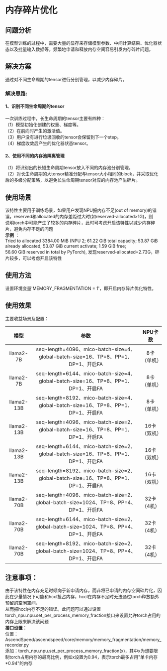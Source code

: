 # 内存碎片优化

## 问题分析

在模型训练的过程中，需要大量的显存来存储模型参数、中间计算结果、优化器状态以及批量输入数据等。频繁地申请和释放内存空间容易引发内存碎片问题。<br />

## 解决方案

通过对不同生命周期的tensor进行分别管理，以减少内存碎片。

### 解决思路:

#### **1、识别不同生命周期的tensor**

   一次训练过程中，长生命周期的tensor主要有四种：  
   （1）模型初始化创建的权重、梯度等。  
   （2）在前向时产生的激活值。  
   （3）用户没有进行垃圾回收的tensor会保留到下一个step。  
   （4）梯度收敛后产生的优化器状态tensor。  

####  **2、使用不同的内存池隔离管理**
   （1）将识别出的长短生命周期tensor放入不同的内存池分别管理。  
   （2）对长生命周期的大tensor精准分配与tensor大小相同的block，并采取优化后的多级分配策略，以避免长生命周期tensor对应的内存池产生碎片。<br />

## 使用场景
该特性主要用于训练场景，如果用户发现NPU报内存不足(out of memory)的错误，reserved和allocated的内存差距过大时(如reserved-allocated>1G)，则 <br />
说明torch中可能产生了较多的内存碎片，此时可考虑开启该特性以减少内存碎片，避免内存不足的问题 <br />
**示例** ：<br />
Tried to allocated 3384.00 MiB (NPU 2; 61.22 GiB total capacity; 53.87 GiB already allocated; 53.87 GiB current activate; 1.59 GiB free; <br />
56.60 GiB reserved in total by PyTorch), 发现reserved-allocated=2.73G，碎片较多，可以考虑开启该特性

## 使用方法
设置环境变量'MEMORY_FRAGMENTATION = 1'，即开启内存碎片优化特性。

## 使用效果
主要收益场景及配置： <br />

|       模型       |                                      参数                                      |  NPU卡数  |
|:--------------:|:----------------------------------------------------------------------------:|:-------:|
|   llama2-7B    |  seq-length=4096、mico-batch-size=4、global-batch-size=16、TP=8、PP=1、DP=1、开启FA  | 8卡（单机）  |
|   llama2-7B    |  seq-length=6144、mico-batch-size=4、global-batch-size=16、TP=8、PP=1、DP=1、开启FA  | 8卡（单机）  |
|   llama2-13B   |  seq-length=8192、mico-batch-size=4、global-batch-size=16、TP=8、PP=1、DP=1、开启FA  | 8卡（单机）  |
|   llama2-13B   |  seq-length=4096、mico-batch-size=2、global-batch-size=16、TP=8、PP=1、DP=1、开启FA  | 16卡（双机） |
|   llama2-13B   |  seq-length=6144、mico-batch-size=2、global-batch-size=16、TP=8、PP=1、DP=1、开启FA  | 16卡（双机） |
|   llama2-13B   |  seq-length=8192、mico-batch-size=2、global-batch-size=16、TP=8、PP=1、DP=1、开启FA  | 16卡（双机） |
|   llama2-70B   | seq-length=4096、mico-batch-size=2、global-batch-size=1024、TP=8、PP=4、DP=1、开启FA | 32卡（4机） |
|   llama2-70B   | seq-length=6144、mico-batch-size=2、global-batch-size=1024、TP=8、PP=4、DP=1、开启FA | 32卡（4机） |
|   llama2-70B   | seq-length=8192、mico-batch-size=2、global-batch-size=1024、TP=8、PP=4、DP=1、开启FA | 32卡（4机） |


## 注意事项：<br />
由于该特性在内存充足时倾向于新申请内存，而非将已申请的内存空间碎片化，因此在少量情况下可能和hccl抢占内存，hccl在内存不足时无法通过torch释放额外预留的空闲空间，<br />
从而报hccl内存不足的错误。此问题可以通过设置torch_npu.npu.set_per_process_memory_fraction接口来设置允许torch占用的内存上限来解决该问题 <br />
**接口设置**：<br />
位置：AscendSpeed/ascendspeed/core/memory/memory_fragmentation/memory_recorder.py <br />
添加：torch_npu.npu.set_per_process_memory_fraction(x)，其中x为想要限制torch占用内存的最高比例，例如x设置为0.94，表示torch最多占用"单卡内存*0.94"的内存 <br />
